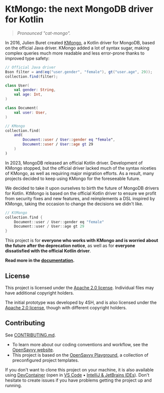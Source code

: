 # KtMongo: the next MongoDB driver for Kotlin

> _Pronounced "cat-mongo"._

In 2016, Julien Buret created [KMongo](https://litote.org/kmongo/), a Kotlin driver for MongoDB, based on the official Java driver. KMongo added a lot of syntax sugar, making complex queries much more readable and less error-prone thanks to improved type safety:
```java
// Official Java driver
Bson filter = and(eq("user.gender", "female"), gt("user.age", 29));
collection.find(filter);
```

```kotlin
class User(
	val gender: String,
	val age: Int,
)

class Document(
	val user: User,
)

// KMongo
collection.find(
	and(
		Document::user / User::gender eq "female",
		Document::user / User::age gt 29
	)
)
```

In 2023, MongoDB released an official Kotlin driver. Development of KMongo stopped, but the official driver lacked much of the syntax niceties of KMongo, as well as requiring major migration efforts. As a result, many projects decided to keep using KMongo for the foreseeable future.

We decided to take it upon ourselves to birth the future of MongoDB drivers for Kotlin. KtMongo is based on the official Kotlin driver to ensure we profit from security fixes and new features, and reimplements a DSL inspired by KMongo, taking the occasion to change the decisions we didn't like.

```kotlin
// KtMongo
collection.find {
	Document::user / User::gender eq "female"
	Document::user / User::age gt 29
}
```

This project is for **everyone who works with KMongo and is worried about the future after the deprecation notice**, as well as for **everyone dissatisfied with the official Kotlin driver**.

**Read more in the [documentation](https://ktmongo.opensavvy.dev).**

## License

This project is licensed under the [Apache 2.0 license](LICENSE).
Individual files may have additional copyright holders.

The initial prototype was developed by 4SH, and is also licensed under the [Apache 2.0 license](prototype/LICENSE), though with different copyright holders.

## Contributing

See [CONTRIBUTING.md](CONTRIBUTING.md).
- To learn more about our coding conventions and workflow, see the [OpenSavvy website](https://opensavvy.dev/open-source/index.html).
- This project is based on the [OpenSavvy Playground](docs/playground/README.md), a collection of preconfigured project templates.

If you don't want to clone this project on your machine, it is also available using [DevContainer](https://containers.dev/) (open in [VS Code](https://code.visualstudio.com/docs/devcontainers/containers) • [IntelliJ & JetBrains IDEs](https://www.jetbrains.com/help/idea/connect-to-devcontainer.html)). Don't hesitate to create issues if you have problems getting the project up and running.
